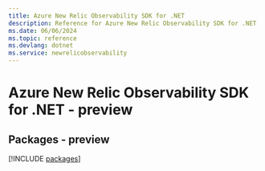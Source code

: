 ```yaml
---
title: Azure New Relic Observability SDK for .NET
description: Reference for Azure New Relic Observability SDK for .NET
ms.date: 06/06/2024
ms.topic: reference
ms.devlang: dotnet
ms.service: newrelicobservability
---
```

# Azure New Relic Observability SDK for .NET - preview
## Packages - preview
[!INCLUDE [packages](new-relic-observability-index.md)]